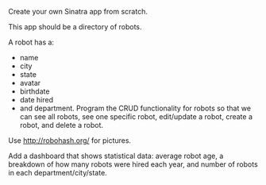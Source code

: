 Create your own Sinatra app from scratch.

This app should be a directory of robots.

A robot has a:
* name
* city
* state
* avatar
* birthdate
* date hired
* and department.
Program the CRUD functionality for robots so that we can see all robots, see one specific robot, edit/update a robot, create a robot, and delete a robot.

Use http://robohash.org/ for pictures.

Add a dashboard that shows statistical data: average robot age, a breakdown of how many robots were hired each year, and number of robots in each department/city/state.
